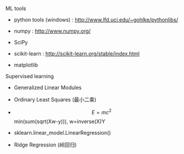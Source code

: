 ML tools

- python tools (windows) : http://www.lfd.uci.edu/~gohlke/pythonlibs/ 

- numpy : http://www.numpy.org/ 

- SciPy

- scikit-learn : http://scikit-learn.org/stable/index.html 

- matplotlib

Supervised learning

- Generalized Linear Modules

 - Ordinary Least Squares (最小二乘)

  - $$E=mc^2$$ min(sum(sqrt(Xw-y))), w=inverse(X)Y

  - sklearn.linear_model.LinearRegression()

 - Ridge Regression (岭回归)
